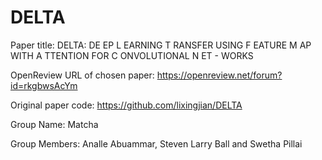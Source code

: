 # DELTA


Paper title: DELTA: DE EP L EARNING T RANSFER USING F EATURE M AP WITH A TTENTION FOR C ONVOLUTIONAL N ET - WORKS

OpenReview URL of chosen paper: https://openreview.net/forum?id=rkgbwsAcYm

Original paper code: https://github.com/lixingjian/DELTA

Group Name: Matcha

Group Members: Analle Abuammar, Steven Larry Ball and Swetha Pillai

